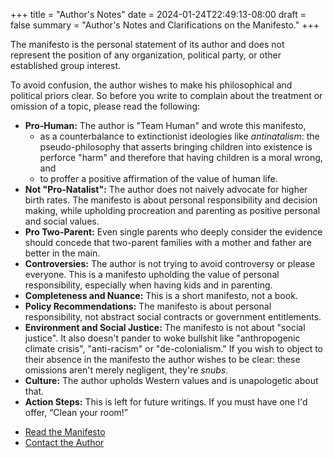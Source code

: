 +++
title = "Author's Notes"
date = 2024-01-24T22:49:13-08:00
draft = false
summary = "Author's Notes and Clarifications on the Manifesto."
+++

The manifesto is the personal statement of its author and does not represent the position of any organization, political party, or other established group interest.

To avoid confusion, the author wishes to make his philosophical and political priors clear. So before you write to complain about the treatment or omission of a topic, please read the following:

- **Pro-Human:** The author is "Team Human" and wrote this manifesto,
    - as a counterbalance to extinctionist ideologies like _antinatalism_: the pseudo-philosophy that asserts bringing children into existence is perforce "harm" and therefore that having children is a moral wrong, and
    - to proffer a positive affirmation of the value of human life.
- **Not "Pro-Natalist":** The author does not naively advocate for higher birth rates. The manifesto is about personal responsibility and decision making, while upholding procreation and parenting as positive personal and social values.
- **Pro Two-Parent:** Even single parents who deeply consider the evidence should concede that two-parent families with a mother and father are better in the main.
- **Controversies:** The author is not trying to avoid controversy or please everyone. This is a manifesto upholding the value of personal responsibility, especially when having kids and in parenting.
- **Completeness and Nuance:** This is a short manifesto, not a book.
- **Policy Recommendations:** The manifesto is about personal responsibility, not abstract social contracts or government entitlements.
- **Environment and Social Justice:** The manifesto is not about "social justice". It also doesn't pander to woke bullshit like "anthropogenic climate crisis", "anti-racism" or "de-colonialism." If you wish to object to their absence in the manifesto the author wishes to be clear: these omissions aren't merely negligent, they're _snubs_.
- **Culture:** The author upholds Western values and is unapologetic about that.
- **Action Steps:** This is left for future writings. If you must have one I'd offer, “Clean your room!”

* [Read the Manifesto](/posts/manifesto)
* [Contact the Author](/posts/contact)
